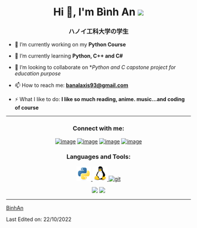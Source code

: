 <h1 align="center">Hi 👋, I'm Bình An <img height="40" src="https://emoji.gg/assets/emoji/7333-parrotdance.gif"></h1>
<h3 align="center">ハノイ工科大学の学生</h3>

- 🔭 I’m currently working on my **Python Course**

- 🌱 I’m currently learning **Python, C++ and C#**

- 👯 I’m looking to collaborate on **Python and C capstone project for education purpose*

- 📫 How to reach me: **banalaxis93@gmail.com**

- ⚡ What I like to do: **I like so much reading, anime. music...and coding of course**
---------------------------------------------------------------------------------------------------------------------
<h3 align="center">Connect with me:</h3>
<div align="center">

[![image](https://img.shields.io/badge/LinkedIn-0077B5?style=for-the-badge&logo=linkedin&logoColor=white)](https://www.linkedin.com/in/lauro_brant-1/)
[![image](https://img.shields.io/badge/Instagram-E4405F?style=for-the-badge&logo=instagram&logoColor=white)](https://www.instagram.com/brantlauro/)
[![image](https://img.shields.io/badge/Twitter-1DA1F2?style=for-the-badge&logo=twitter&logoColor=white)](https://twitter.com/brantlauro)
[![image](https://img.shields.io/badge/Gmail-D14836?style=for-the-badge&logo=gmail&logoColor=white)](mailto:produtor.brantlauro@gmail.com)
  
</div>

<h3 align="center">Languages and Tools:</h3>

<p align="center"> 
   <a href="https://www.python.org" target="_blank"> 
    <img src="https://raw.githubusercontent.com/devicons/devicon/master/icons/python/python-original.svg" alt="python" width="40" height="40"/> 
  
  <a href="https://www.linux.org/" target="_blank"> 
    <img src="https://raw.githubusercontent.com/devicons/devicon/master/icons/linux/linux-original.svg" alt="linux" width="40" height="40"/> 
  </a> 
  <a href="https://git-scm.com/" target="_blank"> 
    <img src="https://www.vectorlogo.zone/logos/git-scm/git-scm-icon.svg" alt="git" width="40" height="40"/> 
  </a>
</p>

<p align= "center">
  <img height= "150" src="https://github-readme-stats.vercel.app/api?username=anbinh93&theme=react&show_icons=true&include_all_commits=true" />
  <img height= "150" src="https://github-readme-stats.vercel.app/api/top-langs/?username=anbinh93&theme=react&layout=compact" />
</p>

------

[BinhAn](https://github.com/anbinh93)

Last Edited on: 22/10/2022

